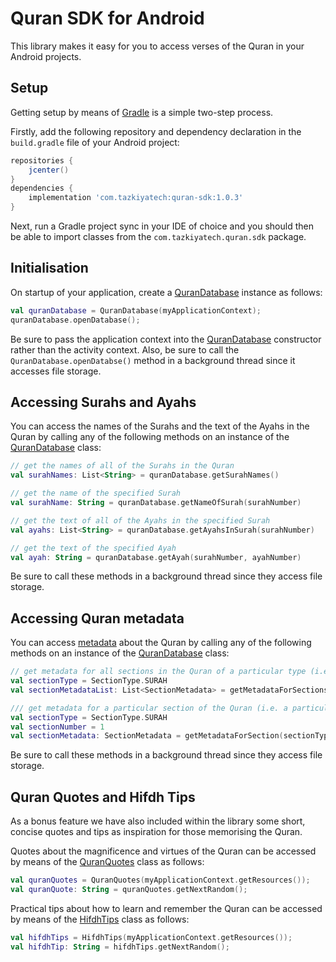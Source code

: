 # Quran SDK for Android

This library makes it easy for you to access verses of the Quran in your Android projects.

## Setup

Getting setup by means of [Gradle](https://gradle.org/) is a simple two-step process.

Firstly, add the following repository and dependency declaration in the `build.gradle` file of your Android project:

```groovy
repositories {
    jcenter()
}
dependencies {
    implementation 'com.tazkiyatech:quran-sdk:1.0.3'
}
```

Next, run a Gradle project sync in your IDE of choice and you should then be able to import classes from the `com.tazkiyatech.quran.sdk` package.

## Initialisation

On startup of your application, create a [QuranDatabase](src/main/java/com/tazkiyatech/quran/sdk/database/QuranDatabase.kt) instance as follows:

```kotlin
val quranDatabase = QuranDatabase(myApplicationContext);
quranDatabase.openDatabase();
```

Be sure to pass the application context into the [QuranDatabase](src/main/java/com/tazkiyatech/quran/sdk/database/QuranDatabase.kt) constructor rather than the activity context. Also, be sure to call the `QuranDatabase.openDatabse()` method in a background thread since it accesses file storage.

## Accessing Surahs and Ayahs

You can access the names of the Surahs and the text of the Ayahs in the Quran by calling any of the following methods on an instance of the [QuranDatabase](src/main/java/com/tazkiyatech/quran/sdk/database/QuranDatabase.kt) class:

```kotlin
// get the names of all of the Surahs in the Quran
val surahNames: List<String> = quranDatabase.getSurahNames()

// get the name of the specified Surah
val surahName: String = quranDatabase.getNameOfSurah(surahNumber)

// get the text of all of the Ayahs in the specified Surah
val ayahs: List<String> = quranDatabase.getAyahsInSurah(surahNumber)

// get the text of the specified Ayah
val ayah: String = quranDatabase.getAyah(surahNumber, ayahNumber)
```

Be sure to call these methods in a background thread since they access file storage.

## Accessing Quran metadata

You can access [metadata](src/main/java/com/tazkiyatech/quran/sdk/model/SectionMetadata.kt) about the Quran by calling any of the following methods on an instance of the [QuranDatabase](src/main/java/com/tazkiyatech/quran/sdk/database/QuranDatabase.kt) class:

```kotlin
// get metadata for all sections in the Quran of a particular type (i.e. for all Surahs, Juzs, Juz-Quarters, Hizbs or Hizb-Quarters)
val sectionType = SectionType.SURAH
val sectionMetadataList: List<SectionMetadata> = getMetadataForSectionsOfType(sectionType)

/// get metadata for a particular section of the Quran (i.e. a particular Surah, Juz, Juz-Quarter, Hizb or Hizb-Quarter)
val sectionType = SectionType.SURAH
val sectionNumber = 1
val sectionMetadata: SectionMetadata = getMetadataForSection(sectionType, sectionNumber)
```

Be sure to call these methods in a background thread since they access file storage.

## Quran Quotes and Hifdh Tips

As a bonus feature we have also included within the library some short, concise quotes and tips as inspiration for those memorising the Quran.

Quotes about the magnificence and virtues of the Quran can be accessed by means of the [QuranQuotes](src/main/java/com/tazkiyatech/quran/sdk/database/QuranQuotes.kt) class as follows:

```kotlin
val quranQuotes = QuranQuotes(myApplicationContext.getResources());
val quranQuote: String = quranQuotes.getNextRandom();
```

Practical tips about how to learn and remember the Quran can be accessed by means of the [HifdhTips](src/main/java/com/tazkiyatech/quran/sdk/database/HifdhTips.kt) class as follows:

```kotlin
val hifdhTips = HifdhTips(myApplicationContext.getResources());
val hifdhTip: String = hifdhTips.getNextRandom();
```
